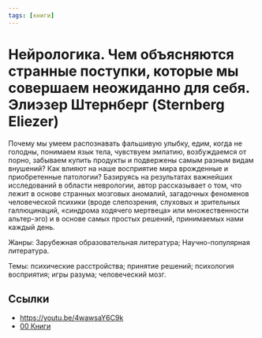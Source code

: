 ```yaml
---
tags: [книги]
---
```

#  Нейрологика. Чем объясняются странные поступки, которые мы совершаем неожиданно для себя.  Элиэзер Штернберг (Sternberg Eliezer) 

Почему мы умеем распознавать фальшивую улыбку, едим, когда не голодны, понимаем язык тела, чувствуем эмпатию, возбуждаемся от порно, забываем купить продукты и подвержены самым разным видам внушений? Как влияют на наше восприятие мира врожденные и приобретенные патологии? Базируясь на результатах важнейших исследований в области неврологии, автор рассказывает о том, что лежит в основе странных мозговых аномалий, загадочных феноменов человеческой психики (вроде слепозрения, слуховых и зрительных галлюцинаций, «синдрома ходячего мертвеца» или множественности альтер-эго) и в основе самых простых решений, принимаемых нами каждый день.

Жанры:
Зарубежная образовательная литература; Научно-популярная литература.

Темы:
психические расстройства; принятие решений; психология восприятия; игры разума; человеческий мозг.

## Ссылки

* https://youtu.be/4wawsaY6C9k
* [00 Книги](00%20%D0%9A%D0%BD%D0%B8%D0%B3%D0%B8.md)